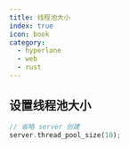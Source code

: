 ```yaml
---
title: 线程池大小
index: true
icon: book
category:
  - hyperlane
  - web
  - rust
---
```


## 设置线程池大小

```rust
// 省略 server 创建
server.thread_pool_size(10);
```

